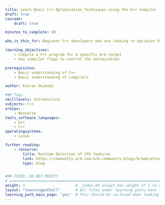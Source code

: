 ```yaml
---
title: Learn Basic C++ Optimisation Techniques using the G++ Compiler
draft: true
cascade:
    draft: true

minutes_to_complete: 60

who_is_this_for: Beginner C++ developers who are looking to optimise their workload on Arm-based cloud instances with no source code modifications. 

learning_objectives: 
    - Compile a C++ program for a specific Arm target
    - Use compiler flags to control the optimisation

prerequisites:
    - Basic understanding of C++
    - Basic understanding of compilers

author: Kieran Hejmadi

### Tags
skilllevels: Introductory
subjects: C++
armips:
    - Neoverse
tools_software_languages:
    - G++
    - C++
operatingsystems:
    - Linux

further_reading:
    - resource:
        title: Runtime Detection of CPU features 
        link: https://community.arm.com/arm-community-blogs/b/operating-systems-blog/posts/runtime-detection-of-cpu-features-on-an-armv8-a-cpu
        type: blog


### FIXED, DO NOT MODIFY
# ================================================================================
weight: 1                       # _index.md always has weight of 1 to order correctly
layout: "learningpathall"       # All files under learning paths have this same wrapper
learning_path_main_page: "yes"  # This should be surfaced when looking for related content. Only set for _index.md of learning path content.
---
```

